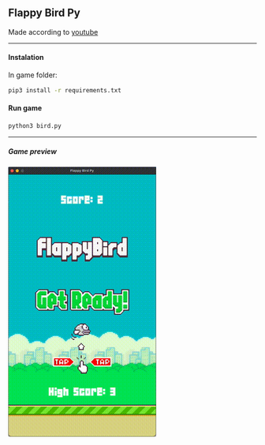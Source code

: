 ## Flappy Bird Py

Made according to [youtube](https://www.youtube.com/watch?v=UZg49z76cLw)

---
#### Instalation
In game folder:
```bash
pip3 install -r requirements.txt
```

#### Run game
```bash
python3 bird.py 
```

---
##### Game preview
![bird](images/bird.gif)
